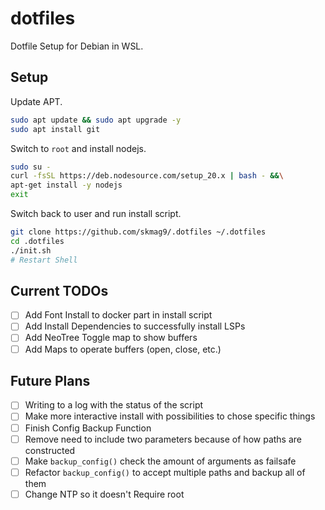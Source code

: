 # dotfiles

Dotfile Setup for Debian in WSL.

## Setup

Update APT.

```bash
sudo apt update && sudo apt upgrade -y
sudo apt install git
```

Switch to ``root`` and install nodejs.

```bash
sudo su -
curl -fsSL https://deb.nodesource.com/setup_20.x | bash - &&\
apt-get install -y nodejs
exit
```

Switch back to user and run install script.

```bash
git clone https://github.com/skmag9/.dotfiles ~/.dotfiles
cd .dotfiles
./init.sh
# Restart Shell
```

## Current TODOs

- [ ] Add Font Install to docker part in install script
- [ ] Add Install Dependencies to successfully install LSPs
- [ ] Add NeoTree Toggle map to show buffers
- [ ] Add Maps to operate buffers (open, close, etc.)

## Future Plans

- [ ] Writing to a log with the status of the script
- [ ] Make more interactive install with possibilities to chose specific things
- [ ] Finish Config Backup Function
- [ ] Remove need to include two parameters because of how paths are constructed
- [ ] Make ``backup_config()`` check the amount of arguments as failsafe
- [ ] Refactor ``backup_config()`` to accept multiple paths and backup all of them 
- [ ] Change NTP so it doesn't Require root
